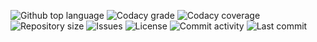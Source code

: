 <!--
TODO: replace :author: and :repository: with yours. Optional: link account to 
Codacy and replace :codacy-proj-id: with your project id
-->

<p float="left">
<img src="https://img.shields.io/github/languages/top/:author:/:repository:.svg?style=flat-square" alt="Github top language">
<img src="https://img.shields.io/codacy/grade/:codacy-proj-id:.svg?style=flat-square" alt="Codacy grade">
<img src="https://img.shields.io/codacy/coverage/:codacy-proj-id:.svg?style=flat-square" alt="Codacy coverage">
<img src="https://img.shields.io/github/repo-size/:author:/:repository:.svg?style=flat-square" alt="Repository size">
<img src="https://img.shields.io/github/issues/:author:/:repository:.svg?style=flat-square" alt="Issues">
<img src="https://img.shields.io/github/license/:author:/:repository:.svg?style=flat-square" alt="License">
<img src="https://img.shields.io/github/commit-activity/m/:author:/:repository:.svg?style=flat-square" alt="Commit activity">
<img src="https://img.shields.io/github/last-commit/:author:/:repository:.svg?style=flat-square" alt="Last commit">
</p>
